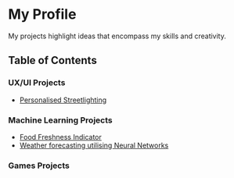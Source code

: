 # My Profile

My projects highlight ideas that encompass my skills and creativity.

## Table of Contents
### UX/UI Projects
- [Personalised Streetlighting](#)
### Machine Learning Projects
- [Food Freshness Indicator](#)
- [Weather forecasting utilising Neural Networks](#)
### Games Projects
